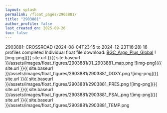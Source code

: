 ```yaml
---
layout: splash
permalink: /float_pages/2903881/
title: "2903881"
author_profile: false
last_created_on: 2025-09-26
toc: false
---
```

 
2903881: CROSSROAD (2024-08-04T23:15 to 2024-12-23T16:28)
16 profiles completed
Individual float file download: [BGC_Argo_Plus_Global](https://ftp.soest.hawaii.edu/bgc_argo_plus/Individual_Floats/outliers_removed/2903881_Sprof_processed.nc)
![img-png]({{ site.url }}{{ site.baseurl }}/assets/images/float_figures/2903881/01_2903881_map.png
![img-png]({{ site.url }}{{ site.baseurl }}/assets/images/float_figures/2903881/2903881_DOXY.png
![img-png]({{ site.url }}{{ site.baseurl }}/assets/images/float_figures/2903881/2903881_PRES.png
![img-png]({{ site.url }}{{ site.baseurl }}/assets/images/float_figures/2903881/2903881_PSAL.png
![img-png]({{ site.url }}{{ site.baseurl }}/assets/images/float_figures/2903881/2903881_TEMP.png
